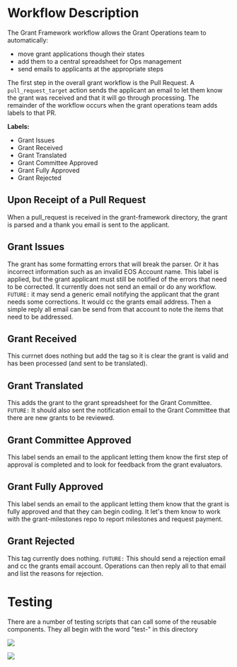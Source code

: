 # Workflow Description
The Grant Framework workflow allows the Grant Operations team to automatically:
- move grant applications though their states
- add them to a central spreadsheet for Ops management
- send emails to applicants at the appropriate steps

The first step in the overall grant workflow is the Pull Request.  A `pull_request_target` action sends the applicant an email to let them know the grant
was received and that it will go through processing.  The remainder of the workflow occurs when the grant operations team adds labels to that PR.

**Labels:**
- Grant Issues
- Grant Received
- Grant Translated
- Grant Committee Approved
- Grant Fully Approved
- Grant Rejected

## Upon Receipt of a Pull Request
When a pull_request is received in the grant-framework directory, the grant is parsed and a thank you email is sent to the applicant.

## Grant Issues
The grant has some formatting errors that will break the parser. Or it has incorrect information such as an invalid EOS Account name.
This label is applied, but the grant applicant must still be notified of the errors that need to be corrected.  It currently does
not send an email or do any workflow. `FUTURE:` it may send a generic email notifying the applicant that the grant needs some corrections.
It would cc the grants email address.  Then a simple reply all email can be send from that account to note the items that need to be addressed.

## Grant Received
This currnet does nothing but add the tag so it is clear the grant is valid and has been processed (and sent to be translated).

## Grant Translated
This adds the grant to the grant spreadsheet for the Grant Committee.  `FUTURE:` It should also sent the notification email to the Grant Committee
that there are new grants to be reviewed.

## Grant Committee Approved
This label sends an email to the applicant letting them know the first step of approval is completed and to look for feedback from the 
grant evaluators.

## Grant Fully Approved
This label sends an email to the applicant letting them know that the grant is fully approved and that they can begin coding.  It let's them 
know to work with the grant-milestones repo to report milestones and request payment.

## Grant Rejected
This tag currently does nothing.  `FUTURE:` This should send a rejection email and cc the grants email account.  Operations can then reply all to 
that email and list the reasons for rejection.

# Testing
There are a number of testing scripts that can call some of the reusable components.  They all begin with the word "test-" in this directory


![](https://img.shields.io/static/v1?label=&message=Ted%20Cahall&color=black&style=for-the-badge)


![](https://img.shields.io/static/v1?label=&message=Ted%20Cahall&color=blue&style=plastic)

